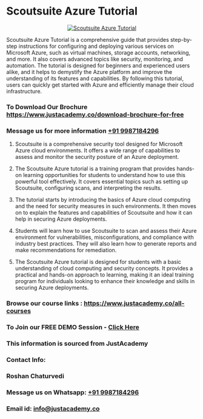 # Scoutsuite Azure Tutorial

<p align="center">
  <a href="https://justacademy.co/course-detail/microsoft-azure-training">
    <img src="https://justacademy.co/storage2/course_image/1708336833_course_image.png" alt="Scoutsuite Azure Tutorial">
  </a>
</p>


Scoutsuite Azure Tutorial is a comprehensive guide that provides step-by-step instructions for configuring and deploying various services on Microsoft Azure, such as virtual machines, storage accounts, networking, and more. It also covers advanced topics like security, monitoring, and automation. The tutorial is designed for beginners and experienced users alike, and it helps to demystify the Azure platform and improve the understanding of its features and capabilities. By following this tutorial, users can quickly get started with Azure and efficiently manage their cloud infrastructure. 
### To Download Our Brochure https://www.justacademy.co/download-brochure-for-free
### Message us for more information [+91 9987184296](https://api.whatsapp.com/send?phone=919987184296)
1) Scoutsuite is a comprehensive security tool designed for Microsoft Azure cloud environments. It offers a wide range of capabilities to assess and monitor the security posture of an Azure deployment.

2) The Scoutsuite Azure tutorial is a training program that provides hands-on learning opportunities for students to understand how to use this powerful tool effectively. It covers essential topics such as setting up Scoutsuite, configuring scans, and interpreting the results.

3) The tutorial starts by introducing the basics of Azure cloud computing and the need for security measures in such environments. It then moves on to explain the features and capabilities of Scoutsuite and how it can help in securing Azure deployments.

4) Students will learn how to use Scoutsuite to scan and assess their Azure environment for vulnerabilities, misconfigurations, and compliance with industry best practices. They will also learn how to generate reports and make recommendations for remediation.

5) The Scoutsuite Azure tutorial is designed for students with a basic understanding of cloud computing and security concepts. It provides a practical and hands-on approach to learning, making it an ideal training program for individuals looking to enhance their knowledge and skills in securing Azure deployments.

### Browse our course links : https://www.justacademy.co/all-courses 
### To Join our FREE DEMO Session - [Click Here](https://www.justacademy.co/register-for-course-demo)


### This information is sourced from JustAcademy
### Contact Info:
### Roshan Chaturvedi
### Message us on Whatsapp: [+91 9987184296](https://api.whatsapp.com/send?phone=919987184296)
### Email id: [info@justacademy.co](mailto:info@justacademy.co)
                    